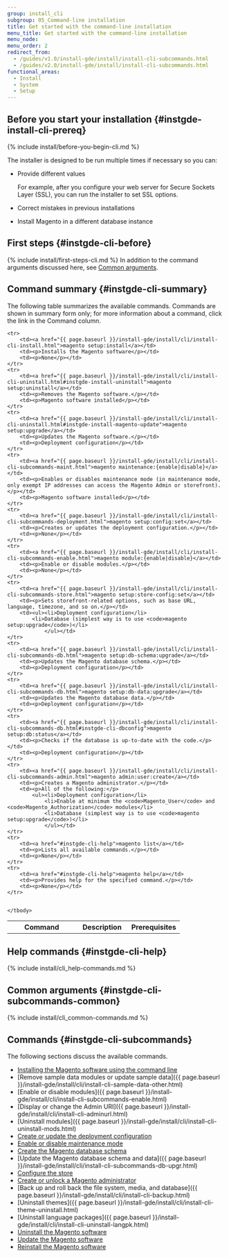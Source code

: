 ```yaml
---
group: install_cli
subgroup: 05_Command-line installation
title: Get started with the command-line installation
menu_title: Get started with the command-line installation
menu_node:
menu_order: 2
redirect_from:
  - /guides/v1.0/install-gde/install/install-cli-subcommands.html
  - /guides/v2.0/install-gde/install/install-cli-subcommands.html
functional_areas:
  - Install
  - System
  - Setup
---
```


## Before you start your installation   {#instgde-install-cli-prereq}

{% include install/before-you-begin-cli.md %}

The installer is designed to be run multiple times if necessary so you can:

*	Provide different values 

	For example, after you configure your web server for Secure Sockets Layer (SSL), you can run the installer to set SSL options.

*	Correct mistakes in previous installations
*	Install Magento in a different database instance

## First steps   {#instgde-cli-before}

{% include install/first-steps-cli.md %}
In addition to the command arguments discussed here, see <a href="{{ page.baseurl }}/install-gde/install/cli/install-cli-subcommands.html#instgde-cli-subcommands-common">Common arguments</a>.

## Command summary   {#instgde-cli-summary}

The following table summarizes the available commands. Commands are shown in summary form only; for more information about a command, click the link in the Command column.

<table>
	<col width="40%" />
  	<col width="30%" />
  	<col width="30%" />
	<tbody>
		<tr>
			<th>Command</th>
			<th>Description</th>
			<th>Prerequisites</th>
		</tr>
		
	<tr>
		<td><a href="{{ page.baseurl }}/install-gde/install/cli/install-cli-install.html">magento setup:install</a></td>
		<td><p>Installs the Magento software</p></td>
		<td><p>None</p></td>
	</tr>
	<tr>
		<td><a href="{{ page.baseurl }}/install-gde/install/cli/install-cli-uninstall.html#instgde-install-uninstall">magento setup:uninstall</a></td>
		<td><p>Removes the Magento software.</p></td>
		<td><p>Magento software installed</p></td>
	</tr>
	<tr>
		<td><a href="{{ page.baseurl }}/install-gde/install/cli/install-cli-uninstall.html#instgde-install-magento-update">magento setup:upgrade</a></td>
		<td><p>Updates the Magento software.</p></td>
		<td><p>Deployment configuration</p></td>
	</tr>
	<tr>
		<td><a href="{{ page.baseurl }}/install-gde/install/cli/install-cli-subcommands-maint.html">magento maintenance:{enable|disable}</a></td>
		<td><p>Enables or disables maintenance mode (in maintenance mode, only exempt IP addresses can access the Magento Admin or storefront).</p></td>
		<td><p>Magento software installed</p></td>
	</tr>
	<tr>
		<td><a href="{{ page.baseurl }}/install-gde/install/cli/install-cli-subcommands-deployment.html">magento setup:config:set</a></td>
		<td><p>Creates or updates the deployment configuration.</p></td>
		<td><p>None</p></td>
	</tr>
	<tr>
		<td><a href="{{ page.baseurl }}/install-gde/install/cli/install-cli-subcommands-enable.html">magento module:{enable|disable}</a></td>
		<td><p>Enable or disable modules.</p></td>
		<td><p>None</p></td>
	</tr>
	<tr>
		<td><a href="{{ page.baseurl }}/install-gde/install/cli/install-cli-subcommands-store.html">magento setup:store-config:set</a></td>
		<td><p>Sets storefront-related options, such as base URL, language, timezone, and so on.</p></td>
		<td><ul><li>Deployment configuration</li>
			<li>Database (simplest way is to use <code>magento setup:upgrade</code>)</li>
				</ul></td>
	</tr>
	<tr>
		<td><a href="{{ page.baseurl }}/install-gde/install/cli/install-cli-subcommands-db.html">magento setup:db-schema:upgrade</a></td>
		<td><p>Updates the Magento database schema.</p></td>
		<td><p>Deployment configuration</p></td>
	</tr>
	<tr>
		<td><a href="{{ page.baseurl }}/install-gde/install/cli/install-cli-subcommands-db.html">magento setup:db-data:upgrade</a></td>
		<td><p>Updates the Magento database data.</p></td>
		<td><p>Deployment configuration</p></td>
	</tr>
	<tr>
		<td><a href="{{ page.baseurl }}/install-gde/install/cli/install-cli-subcommands-db.html#instgde-cli-dbconfig">magento setup:db:status</a></td>
		<td><p>Checks if the database is up-to-date with the code.</p></td>
		<td><p>Deployment configuration</p></td>
	</tr>
	<tr>
		<td><a href="{{ page.baseurl }}/install-gde/install/cli/install-cli-subcommands-admin.html">magento admin:user:create</a></td>
		<td><p>Creates a Magento administrator.</p></td>
		<td><p>All of the following:</p>
			<ul><li>Deployment configuration</li>
				<li>Enable at minimum the <code>Magento_User</code> and <code>Magento_Authorization</code> modules</li>
				<li>Database (simplest way is to use <code>magento setup:upgrade</code>)</li>
				</ul></td>
	</tr>
	<tr>
		<td><a href="#instgde-cli-help">magento list</a></td>
		<td><p>Lists all available commands.</p></td>
		<td><p>None</p></td>
	</tr>
	<tr>
		<td><a href="#instgde-cli-help">magento help</a></td>
		<td><p>Provides help for the specified command.</p></td>
		<td><p>None</p></td>
	</tr>
	
	
	</tbody>
</table>

## Help commands   {#instgde-cli-help}

{% include install/cli_help-commands.md %}

## Common arguments   {#instgde-cli-subcommands-common}

{% include install/cli_common-commands.md %}

## Commands   {#instgde-cli-subcommands}

The following sections discuss the available commands.

*	<a href="{{ page.baseurl }}/install-gde/install/cli/install-cli-install.html">Installing the Magento software using the command line</a>
*	[Remove sample data modules or update sample data]({{ page.baseurl }}/install-gde/install/cli/install-cli-sample-data-other.html)
*	[Enable or disable modules]({{ page.baseurl }}/install-gde/install/cli/install-cli-subcommands-enable.html)
*	[Display or change the Admin URI]({{ page.baseurl }}/install-gde/install/cli/install-cli-adminurl.html)
*	[Uninstall modules]({{ page.baseurl }}/install-gde/install/cli/install-cli-uninstall-mods.html)
*	<a href="{{ page.baseurl }}/install-gde/install/cli/install-cli-subcommands-deployment.html">Create or update the deployment configuration</a>
*	<a href="{{ page.baseurl }}/install-gde/install/cli/install-cli-subcommands-maint.html">Enable or disable maintenance mode</a>
*	<a href="{{ page.baseurl }}/install-gde/install/cli/install-cli-subcommands-db.html">Create the Magento database schema</a>
*	[Update the Magento database schema and data]({{ page.baseurl }}/install-gde/install/cli/install-cli-subcommands-db-upgr.html)
*	<a href="{{ page.baseurl }}/install-gde/install/cli/install-cli-subcommands-store.html">Configure the store</a>
*	<a href="{{ page.baseurl }}/install-gde/install/cli/install-cli-subcommands-admin.html">Create or unlock a Magento administrator</a>
*	[Back up and roll back the file system, media, and database]({{ page.baseurl }}/install-gde/install/cli/install-cli-backup.html)
*	[Uninstall themes]({{ page.baseurl }}/install-gde/install/cli/install-cli-theme-uninstall.html)
*	[Uninstall language packages]({{ page.baseurl }}/install-gde/install/cli/install-cli-uninstall-langpk.html)
*	<a href="{{ page.baseurl }}/install-gde/install/cli/install-cli-uninstall.html#instgde-install-uninstall">Uninstall the Magento software</a>
*	<a href="{{ page.baseurl }}/install-gde/install/cli/install-cli-uninstall.html#instgde-install-magento-update">Update the Magento software</a>
*	<a href="{{ page.baseurl }}/install-gde/install/cli/install-cli-uninstall.html#instgde-install-magento-reinstall">Reinstall the Magento software</a>
